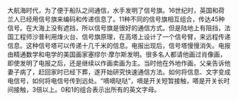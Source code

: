 大航海时代，为了便于船队之间通信，水手发明了信号旗。16世纪时，英国和荷兰人已经用信号旗来编码和传递信息了。11种不同的信号旗相互组合，传达45种信号。在大海上没有遮挡，所以信号旗是很好的通信方式。但是陆地上有阻挡，法国工程师沙普利用烽火台、信号旗原理，在高塔上设计了一个信号臂，来远程传递信息。这种信号塔可以传递十几千米的信息。电报出现后，信号塔慢慢消失。电报由精通数学和电学的美国画家塞缪尔·摩尔斯发明。很多名人都请他画过肖像画，即使发明了电报之后，还是继续以作画卖画为主。当时他在外地作画，父亲告诉他妻子病了，赶回家时已经下葬，遂开始研究快速通信方法。如何将信息、文字变成电信号，如何将电信号传到远处。“嘀嘀哒哒”，嘀是开关短暂接触，嗒是开关长时间接触，3倍以上。0和1的组合表示出所有的英文字母。
